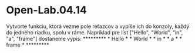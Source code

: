# Open-Lab.04.14

Vytvorte funkciu, ktorá vezme pole reťazcov a vypíše ich do konzoly, každý do jedného riadku, spolu v ráme.
	Napríklad pre list ["Hello", "World", "in", "a", "frame"] dostaneme výpis:
	*********
	* Hello *
	* World *
	* in    *
	* a     *
	* frame *
	*********
